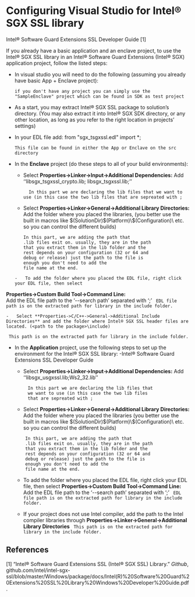 
# Configuring Visual Studio for Intel® SGX SSL library

Intel® Software Guard Extensions SSL Developer Guide [1]

If you already have a basic application and an enclave project, to use the Intel® SGX SSL library in an Intel® Software Guard Extensions (Intel® SGX) application project, follow the listed steps:

- In visual studio you will need to do the following (assuming you already have basic App + Enclave project):
	 ``` 
	 if you don't have any project you can simply use the "SampleEnclave" project which can be found in SDK as test project
	```


-   As a start, you may extract Intel® SGX SSL package to solution’s directory. (You may also extract it into Intel® SGX SDK directory, or any other location, as long as you refer to the right location in projects’ settings)

-   In your EDL file add:
   from "sgx_tsgxssl.edl" import *;
	   ```  
	   This file can be found in either the App or Enclave on the src directory
	   ```

-   In the **Enclave** project (do these steps to all of your build environments):

	-   Select **Properties->Linker->Input->Additional Dependencies:**
	    Add ‘‘libsgx_tsgxssl_crypto.lib; libsgx_tsgxssl.lib;’’
	    ```
	      In this part we are declaring the lib files that we want to use (in this case the two lib files that are sepreated with ; 
	    ```
	   -   Select **Properties->Linker->General->Additional Library Directories:**
	 Add the folder where you placed the libraries, (you better use the 	built in macros like \$(SolutionDir)\$(Platform)\\$(Configuration)\ 	etc. so you can control the different builds)
			```
			In this part, we are adding the path that 
			.lib files exit on. usually, they are in the path
			that you extract them in the lib folder and the
			rest depends on your configuration (32 or 64 and
			debug or release) just the path to the file is
			enough you don't need to add the
			file name at the end.
			```

		-   To add the folder where you placed the EDL file, right click your EDL file, then select
 **Properties->Custom Build Tool->Command Line:**  
  Add the EDL file path to the ‘--search path’ separated with ‘;’
 ``` EDL file path is on the extracted path for library in the include folder.```

	-   Select **Properties->C/C++->General->Additional Include Directories** and add the folder where Intel® SGX SSL header files are located. (<path to the package>\include)
 ``` This path is on the extracted path for library in the include folder.```			


-   In the **Application** project, use the following steps to set up the environment for the Intel® SGX SSL library:
		-Intel® Software Guard Extensions SSL Developer Guide

	-   Select **Properties->Linker->Input->Additional Dependencies:** Add ‘‘libsgx_usgxssl.lib;Ws2_32.lib’’
	 ```
	      In this part we are declaring the lib files that 
	      we want to use (in this case the two lib files
	      that are sepreated with ; 
	   ```

	-   Select **Properties->Linker->General->Additional Library Directories:**  
    Add the folder where you placed the libraries (you better use the built in macros like \$(SolutionDir)\$(Platform)\\$(Configuration)\ etc. so you can control the different builds)
    ```
		In this part, we are adding the path that 
		.lib files exit on. usually, they are in the path
		that you extract them in the lib folder and the
		rest depends on your configuration (32 or 64 and
		debug or release) just the path to the file is
		enough you don't need to add the
		file name at the end.
	```
	-   To add the folder where you placed the EDL file, right click your EDL file, then select **Properties->Custom Build Tool->Command Line:**  
    Add the EDL file path to the ‘--search path’ separated with ‘;’ ``` EDL file path is on the extracted path for library in the include folder.```

	-   If your project does not use Intel compiler, add the path to the Intel compiler libraries through **Properties->Linker->General->Additional Library Directories**
	 ``` This path is on the extracted path for library in the include folder.```	

## References 
[1]  “Intel® Software Guard Extensions SSL (Intel® SGX SSL) Library.” _Github_, github.com/intel/intel-sgx-ssl/blob/master/Windows/package/docs/Intel(R)%20Software%20Guard%20Extensions%20SSL%20Library%20Windows%20Developer%20Guide.pdf.
